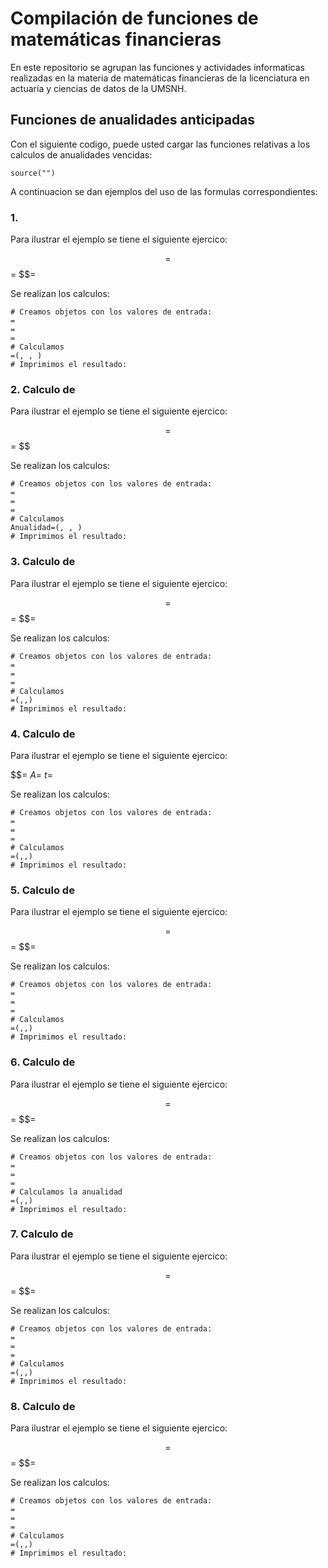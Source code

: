# Compilación de funciones de matemáticas financieras 

En este repositorio se agrupan las funciones y actividades informaticas realizadas en la materia de matemáticas financieras de la licenciatura en actuaría y ciencias de datos de la UMSNH.

## Funciones de anualidades anticipadas

Con el siguiente codigo, puede usted cargar las funciones relativas a los calculos de anualidades vencidas: 


```{r}
source("")
```

A continuacion se dan ejemplos del uso de las formulas correspondientes:

### 1. 

Para ilustrar el ejemplo se tiene el siguiente ejercico:

$$=
$$=
$$=

Se realizan los calculos:

```{r}
# Creamos objetos con los valores de entrada:
=
=
=
# Calculamos 
=(, , )
# Imprimimos el resultado: 

```

### 2. Calculo de 

Para ilustrar el ejemplo se tiene el siguiente ejercico:

$$=
$$=
$$

Se realizan los calculos:

```{r}
# Creamos objetos con los valores de entrada:
=
=
=
# Calculamos 
Anualidad=(, , ) 
# Imprimimos el resultado: 

```

### 3. Calculo de 

Para ilustrar el ejemplo se tiene el siguiente ejercico:

$$=
$$=
$$=

Se realizan los calculos:

```{r}
# Creamos objetos con los valores de entrada:
=
=
=
# Calculamos 
=(,,)
# Imprimimos el resultado: 

```

### 4. Calculo de 


Para ilustrar el ejemplo se tiene el siguiente ejercico:

$$=
$A$=
$t$=

Se realizan los calculos:

```{r}
# Creamos objetos con los valores de entrada:
=
=
=
# Calculamos 
=(,,)
# Imprimimos el resultado: 

```

### 5. Calculo de


Para ilustrar el ejemplo se tiene el siguiente ejercico:

$$=
$$=
$$=

Se realizan los calculos:

```{r}
# Creamos objetos con los valores de entrada:
=
=
=
# Calculamos 
=(,,)
# Imprimimos el resultado: 

```

### 6. Calculo de 

Para ilustrar el ejemplo se tiene el siguiente ejercico:

$$=
$$=
$$=

Se realizan los calculos:

```{r}
# Creamos objetos con los valores de entrada:
=
=
=
# Calculamos la anualidad
=(,,)
# Imprimimos el resultado: 

```

### 7. Calculo de 

Para ilustrar el ejemplo se tiene el siguiente ejercico:

$$=
$$=
$$=

Se realizan los calculos:

```{r}
# Creamos objetos con los valores de entrada:
=
=
=
# Calculamos 
=(,,)
# Imprimimos el resultado: 

```

### 8. Calculo de

Para ilustrar el ejemplo se tiene el siguiente ejercico:

$$=
$$=
$$=

Se realizan los calculos:

```{r}
# Creamos objetos con los valores de entrada:
=
=
=
# Calculamos 
=(,,)
# Imprimimos el resultado: 

```
